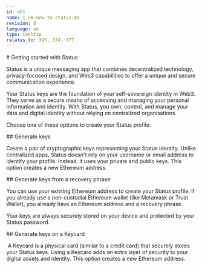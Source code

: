 ```yaml
---
id: 401
name: I-am-new-to-status.md
revision: 0
language: en
type: tooltip
relates_to: 345, 374, 377
---
```


# Getting started with Status

Status is a unique messaging app that combines decentralized technology, privacy-focused design, and Web3 capabilities to offer a unique and secure communication experience.

Your Status keys are the foundation of your self-sovereign identity in Web3. They serve as a secure means of accessing and managing your personal information and identity. With Status, you own, control, and manage your data and digital identity without relying on centralized organisations.

Choose one of these options to create your Status profile:

## Generate keys

Create a pair of cryptographic keys representing your Status identity. Unlike centralized apps, Status doesn't rely on your username or email address to identify your profile. Instead, it uses your private and public keys. This option creates a new Ethereum address.

## Generate keys from a recovery phrase

You can use your existing Ethereum address to create your Status profile. If you already use a non-custodial Ethereum wallet (like Metamask or Trust Wallet), you already have an Ethereum address and a recovery phrase.

Your keys are always securely stored on your device and protected by your Status password.

## Generate keys on a Keycard

 A Keycard is a physical card (similar to a credit card) that securely stores your Status keys. Using a Keycard adds an extra layer of security to your digital assets and identity. This option creates a new Ethereum address.

